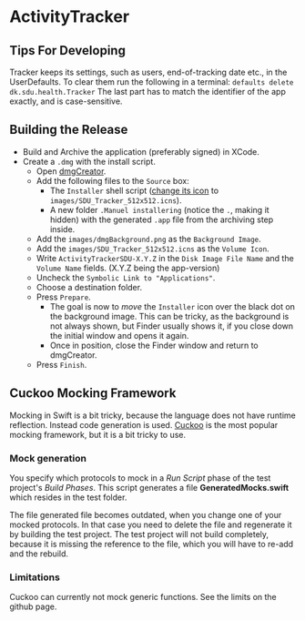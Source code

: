 # ActivityTracker

## Tips For Developing
Tracker keeps its settings, such as users, end-of-tracking date etc., in the UserDefaults.
To clear them run the following in a terminal: `defaults delete dk.sdu.health.Tracker`
The last part has to match the identifier of the app exactly, and is case-sensitive.

## Building the Release
 * Build and Archive the application (preferably signed) in XCode.
 * Create a `.dmg` with the install script.
    * Open [dmgCreator](https://sourceforge.net/projects/dmgcreator/).
    * Add the following files to the `Source` box:
      * The `Installer` shell script ([change its icon](https://9to5mac.com/2019/01/17/change-mac-icons/) to `images/SDU_Tracker_512x512.icns`).
      * A new folder `.Manuel installering` (notice the `.`, making it hidden) with the generated `.app` file from the archiving step inside.
    * Add the `images/dmgBackground.png` as the `Background Image`.
    * Add the `images/SDU_Tracker_512x512.icns` as the `Volume Icon`.
    * Write `ActivityTrackerSDU-X.Y.Z` in the `Disk Image File Name` and the `Volume Name` fields. (X.Y.Z being the app-version)
    * Uncheck the `Symbolic Link to "Applications"`.
    * Choose a destination folder.
    * Press `Prepare`.
      * The goal is now to _move_ the `Installer` icon over the black dot on the background image. This can be tricky, as the background is not always shown, but Finder usually shows it, if you close down the initial window and opens it again.
      * Once in position, close the Finder window and return to dmgCreator.
    * Press `Finish`.

## Cuckoo Mocking Framework
Mocking in Swift is a bit tricky, because the language does not have runtime reflection. Instead code generation is used.
[Cuckoo](https://github.com/Brightify/Cuckoo) is the most popular mocking framework, but it is a bit tricky to use.

### Mock generation
You specify which protocols to mock in a _Run Script_ phase of the test project's _Build Phases_.
This script generates a file **GeneratedMocks.swift** which resides in the test folder.

The file generated file becomes outdated, when you change one of your mocked protocols. 
In that case you need to delete the file and regenerate it by building the test project.
The test project will not build completely, because it is missing the reference to the file, which you will have to re-add and the rebuild.

### Limitations
Cuckoo can currently not mock generic functions. See the limits on the github page.
